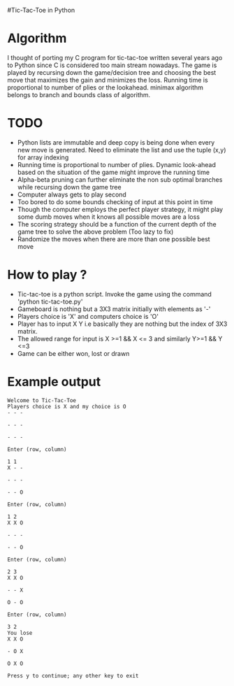 #Tic-Tac-Toe in Python

Algorithm
============================
I thought of porting my C program for tic-tac-toe written several years ago to Python since C is considered too main stream nowadays. The game is played by recursing down the game/decision tree and choosing the best move that maximizes the gain and minimizes the loss. Running time is proportional to number of plies or the lookahead.
minimax algorithm belongs to branch and bounds class of algorithm.


TODO
============================
* Python lists are immutable and deep copy is being done when every new move is generated. Need to eliminate the list and use the tuple (x,y) for array indexing
* Running time is proportional to number of plies. Dynamic look-ahead based on the situation of the game might improve the running time
* Alpha-beta pruning can further eliminate the non sub optimal branches while recursing down the game tree
* Computer always gets to play second
* Too bored to do some bounds checking of input at this point in time
* Though the computer employs the perfect player strategy, it might play some dumb moves when it knows all possible moves are a loss
* The scoring strategy should be a function of the current depth of the game tree to solve the above problem (Too lazy to fix)
* Randomize the moves when there are more than one possible best move

How to play ?
===========================
* Tic-tac-toe is a python script. Invoke the game using the command 'python tic-tac-toe.py'
* Gameboard is nothing but a 3X3 matrix initially with elements as '-'
* Players choice is 'X' and computers choice is 'O'
* Player has to input X Y i.e basically they are nothing but the index of 3X3 matrix.
* The allowed range for input is X >=1 && X <= 3 and similarly Y>=1 && Y <=3
* Game can be either won, lost or drawn

Example output
===========================
```
Welcome to Tic-Tac-Toe
Players choice is X and my choice is O
- - -

- - -

- - -

Enter (row, column)

1 1
X - -

- - -

- - O

Enter (row, column)

1 2
X X O

- - -

- - O

Enter (row, column)

2 3
X X O

- - X

O - O

Enter (row, column)

3 2
You lose
X X O

- O X

O X O

Press y to continue; any other key to exit
```

